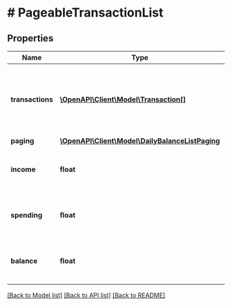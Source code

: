# # PageableTransactionList

## Properties

Name | Type | Description | Notes
------------ | ------------- | ------------- | -------------
**transactions** | [**\OpenAPI\Client\Model\Transaction[]**](Transaction.md) | Array of transactions (for the requested page)&lt;br/&gt; &lt;strong&gt;Type:&lt;/strong&gt; Transaction |
**paging** | [**\OpenAPI\Client\Model\DailyBalanceListPaging**](DailyBalanceListPaging.md) |  |
**income** | **float** | The total income of all transactions (across all pages) |
**spending** | **float** | The total spending of all transactions (across all pages) |
**balance** | **float** | The total sum of all transactions (across all pages) |

[[Back to Model list]](../../README.md#models) [[Back to API list]](../../README.md#endpoints) [[Back to README]](../../README.md)
